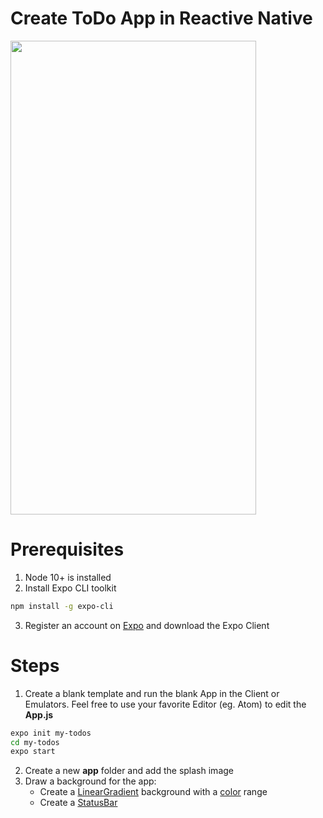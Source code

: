 # Create ToDo App in Reactive Native
<image src="RN-ToDo.gif" width=393 height=758 />

# Prerequisites
1. Node 10+ is installed
2. Install Expo CLI toolkit
  ```bash
  npm install -g expo-cli
  ```
3. Register an account on [Expo](https://expo.io/) and download the Expo Client
  
# Steps
1. Create a blank template and run the blank App in the Client or Emulators. Feel free to use your favorite Editor (eg. Atom) to edit the **App.js**
```bash
expo init my-todos
cd my-todos
expo start
```
2. Create a new **app** folder and add the splash image
3. Draw a background for the app:
    * Create a [LinearGradient](https://docs.expo.io/versions/latest/sdk/linear-gradient/) background with a [color](https://www.color-hex.com/) range
    * Create a [StatusBar](https://facebook.github.io/react-native/docs/statusbar)
